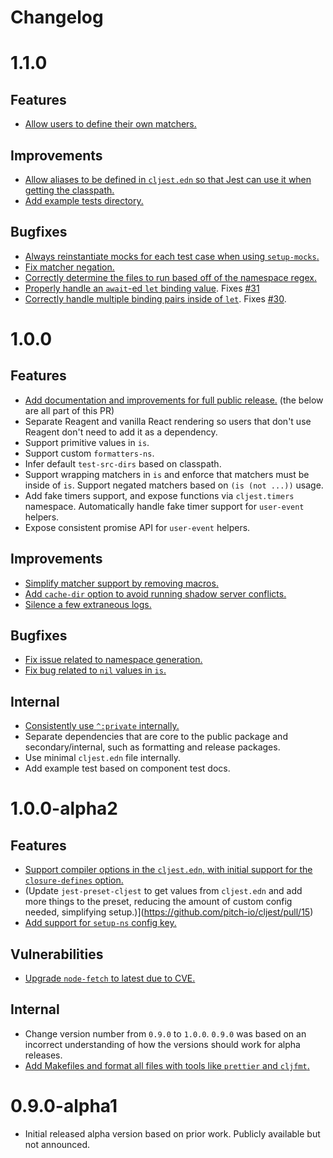 # Changelog

# 1.1.0

## Features
- [Allow users to define their own matchers.](https://github.com/pitch-io/cljest/pull/27)

## Improvements
- [Allow aliases to be defined in `cljest.edn` so that Jest can use it when getting the classpath.](https://github.com/pitch-io/cljest/pull/27)
- [Add example tests directory.](https://github.com/pitch-io/cljest/pull/33)

## Bugfixes
- [Always reinstantiate mocks for each test case when using `setup-mocks`.](https://github.com/pitch-io/cljest/pull/28)
- [Fix matcher negation.](https://github.com/pitch-io/cljest/pull/27)
- [Correctly determine the files to run based off of the namespace regex.](https://github.com/pitch-io/cljest/pull/33)
- [Properly handle an `await`-ed `let` binding value](https://github.com/pitch-io/cljest/pull/35). Fixes [#31](https://github.com/pitch-io/cljest/issues/31)
- [Correctly handle multiple binding pairs inside of `let`](https://github.com/pitch-io/cljest/pull/35). Fixes [#30](https://github.com/pitch-io/cljest/issues/30).

# 1.0.0

## Features
- [Add documentation and improvements for full public release.](https://github.com/pitch-io/cljest/pull/21) (the below are all part of this PR)
- Separate Reagent and vanilla React rendering so users that don't use Reagent don't need to add it as a dependency.
- Support primitive values in `is`.
- Support custom `formatters-ns`.
- Infer default `test-src-dirs` based on classpath.
- Support wrapping matchers in `is` and enforce that matchers must be inside of `is`. Support negated matchers based on `(is (not ...))` usage.
- Add fake timers support, and expose functions via `cljest.timers` namespace. Automatically handle fake timer support for `user-event` helpers.
- Expose consistent promise API for `user-event` helpers.

## Improvements
- [Simplify matcher support by removing macros.](https://github.com/pitch-io/cljest/pull/21)
- [Add `cache-dir` option to avoid running shadow server conflicts.](https://github.com/pitch-io/cljest/pull/23)
- [Silence a few extraneous logs.](https://github.com/pitch-io/cljest/pull/24)

## Bugfixes
- [Fix issue related to namespace generation.](https://github.com/pitch-io/cljest/pull/20)
- [Fix bug related to `nil` values in `is`.](https://github.com/pitch-io/cljest/pull/21)

## Internal
- [Consistently use `^:private` internally.](https://github.com/pitch-io/cljest/pull/21)
- Separate dependencies that are core to the public package and secondary/internal, such as formatting and release packages.
- Use minimal `cljest.edn` file internally.
- Add example test based on component test docs.

# 1.0.0-alpha2

## Features

- [Support compiler options in the `cljest.edn`, with initial support for the `closure-defines` option.](https://github.com/pitch-io/cljest/pull/14)
- (Update `jest-preset-cljest` to get values from `cljest.edn` and add more things to the preset, reducing the amount of custom config needed, simplifying setup.)](https://github.com/pitch-io/cljest/pull/15)
- [Add support for `setup-ns` config key.](https://github.com/pitch-io/cljest/pull/16)

## Vulnerabilities
- [Upgrade `node-fetch` to latest due to CVE.](https://github.com/pitch-io/cljest/pull/18)

## Internal
- Change version number from `0.9.0` to `1.0.0`. `0.9.0` was based on an incorrect understanding of how the versions should work for alpha releases.
- [Add Makefiles and format all files with tools like `prettier` and `cljfmt`.](https://github.com/pitch-io/cljest/pull/17)

# 0.9.0-alpha1

- Initial released alpha version based on prior work. Publicly available but not announced.
